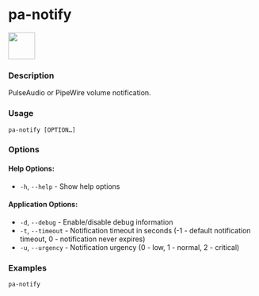 # pa-notify

<a href="https://aur.archlinux.org/packages/pa-notify/"><img src="https://raw.githubusercontent.com/themix-project/oomox/master/packaging/download_aur.png" height="54"></a>

### Description
PulseAudio or PipeWire volume notification. 

### Usage

```
pa-notify [OPTION…]
```

### Options

#### Help Options:
* `-h`, `--help` - Show help options

#### Application Options:
* `-d`, `--debug` - Enable/disable debug information
* `-t`, `--timeout` - Notification timeout in seconds (-1 - default notification timeout, 0 - notification never expires)
* `-u`, `--urgency` - Notification urgency (0 - low, 1 - normal, 2 - critical)

### Examples

`pa-notify`
